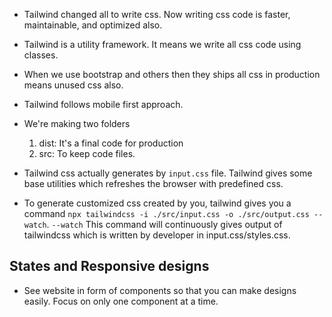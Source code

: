 

- Tailwind changed all to write css. Now writing css code is faster, maintainable, and optimized also.
- Tailwind is a utility framework. It means we write all css code using classes.
- When we use bootstrap and others then they ships all css in production means unused css also.
- Tailwind follows mobile first approach.

- We're making two folders 
    1. dist: It's a final code for production
    2. src: To keep code files.

- Tailwind css actually generates by `input.css` file. Tailwind gives some base utilities which refreshes the browser with predefined css.
- To generate customized css created by you, tailwind gives you a command `npx tailwindcss -i ./src/input.css -o ./src/output.css --watch`. `--watch` This command will continuously gives output of tailwindcss which is written by developer in input.css/styles.css.

## States and Responsive designs

- See website in form of components so that you can make designs easily. Focus on only one component at a time.